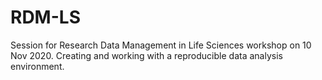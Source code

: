 # RDM-LS
Session for Research Data Management in Life Sciences workshop on 10 Nov 2020. Creating and working with a reproducible data analysis environment. 
